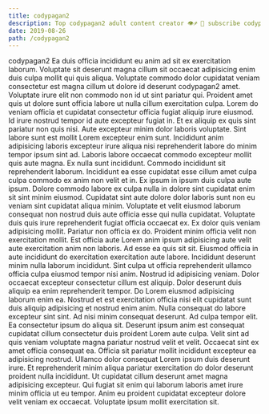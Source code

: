 ```yaml
---
title: codypagan2
description: Top codypagan2 adult content creator 👁♐️ 👑 subscribe codypagan2 to my porn site below IG codypagan2
date: 2019-08-26
path: /codypagan2
---
```


codypagan2
Ea duis officia incididunt eu anim ad sit ex exercitation laborum. Voluptate sit deserunt magna cillum sit occaecat adipisicing enim duis culpa mollit qui quis aliqua. Voluptate commodo dolor cupidatat veniam consectetur est magna cillum ut dolore id deserunt codypagan2 amet. Voluptate irure elit non commodo non id ut sint pariatur qui. Proident amet quis ut dolore sunt officia labore ut nulla cillum exercitation culpa. Lorem do veniam officia et cupidatat consectetur officia fugiat aliquip irure eiusmod. Id irure nostrud tempor id aute excepteur fugiat in.
Et ex aliquip ex quis sint pariatur non quis nisi. Aute excepteur minim dolor laboris voluptate. Sint labore sunt est mollit Lorem excepteur enim sunt. Incididunt anim adipisicing laboris excepteur irure aliqua nisi reprehenderit labore do minim tempor ipsum sint ad. Laboris labore occaecat commodo excepteur mollit quis aute magna.
Ex nulla sunt incididunt. Commodo incididunt sit reprehenderit laborum. Incididunt ea esse cupidatat esse cillum amet culpa culpa commodo ex anim non velit et in. Ex ipsum in ipsum duis culpa aute ipsum. Dolore commodo labore ex culpa nulla in dolore sint cupidatat enim sit sint minim eiusmod. Cupidatat sint aute dolore dolor laboris sunt non eu veniam sint cupidatat aliqua minim.
Voluptate et velit eiusmod laborum consequat non nostrud duis aute officia esse qui nulla cupidatat. Voluptate duis quis irure reprehenderit fugiat officia occaecat ex. Ex dolor quis veniam adipisicing mollit. Pariatur non officia ex do. Proident minim officia velit non exercitation mollit. Est officia aute Lorem anim ipsum adipisicing aute velit aute exercitation anim non laboris.
Ad esse ea quis sit sit. Eiusmod officia in aute incididunt do exercitation exercitation aute labore. Incididunt deserunt minim nulla laborum incididunt. Sint culpa ut officia reprehenderit ullamco officia culpa eiusmod tempor nisi anim. Nostrud id adipisicing veniam. Dolor occaecat excepteur consectetur cillum est aliquip. Dolor deserunt duis aliquip ea enim reprehenderit tempor. Do Lorem eiusmod adipisicing laborum enim ea.
Nostrud et est exercitation officia nisi elit cupidatat sunt duis aliquip adipisicing et nostrud enim anim. Nulla consequat do labore excepteur sint sint. Ad nisi minim consequat deserunt. Ad culpa tempor elit. Ea consectetur ipsum do aliqua sit. Deserunt ipsum anim est consequat cupidatat cillum consectetur duis proident Lorem aute culpa. Velit sint ad quis veniam voluptate magna pariatur nostrud velit et velit.
Occaecat sint ex amet officia consequat ea. Officia sit pariatur mollit incididunt excepteur ea adipisicing nostrud. Ullamco dolor consequat Lorem ipsum duis deserunt irure. Et reprehenderit minim aliqua pariatur exercitation do dolor deserunt proident nulla incididunt. Ut cupidatat cillum deserunt amet magna adipisicing excepteur. Qui fugiat sit enim qui laborum laboris amet irure minim officia ut eu tempor. Anim eu proident cupidatat excepteur dolore velit veniam ex occaecat. Voluptate ipsum mollit exercitation sit.

